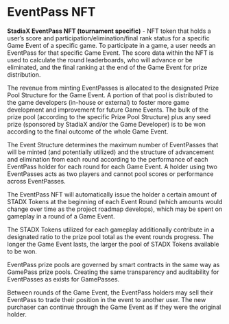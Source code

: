 # EventPass NFT

**StadiaX EventPass NFT (tournament specific)** - NFT token that holds a user’s score and participation/elimination/final rank status for a specific Game Event of a specific game. To participate in a game, a user needs an EventPass for that specific Game Event. The score data within the NFT is used to calculate the round leaderboards, who will advance or be eliminated, and the final ranking at the end of the Game Event for prize distribution.

The revenue from minting EventPasses is allocated to the designated Prize Pool Structure for the Game Event. A portion of that pool is distributed to the game developers (in-house or external) to foster more game development and improvement for future Game Events. The bulk of the prize pool (according to the specific Prize Pool Structure) plus any seed prize (sponsored by StadiaX and/or the Game Developer) is to be won according to the final outcome of the whole Game Event.

The Event Structure determines the maximum number of EventPasses that will be minted (and potentially utilized) and the structure of advancement and elimination from each round according to the performance of each EventPass holder for each round for each Game Event. A holder using two EventPasses acts as two players and cannot pool scores or performance across EventPasses.

The EventPass NFT will automatically issue the holder a certain amount of STADX Tokens at the beginning of each Event Round (which amounts would change over time as the project roadmap develops), which may be spent on gameplay in a round of a Game Event.

The STADX Tokens utilized for each gameplay additionally contribute in a designated ratio to the prize pool total as the event rounds progress. The longer the Game Event lasts, the larger the pool of STADX Tokens available to be won.

EventPass prize pools are governed by smart contracts in the same way as GamePass prize pools. Creating the same transparency and auditability for EventPasses as exists for GamePasses.

Between rounds of the Game Event, the EventPass holders may sell their EventPass to trade their position in the event to another user. The new purchaser can continue through the Game Event as if they were the original holder.
